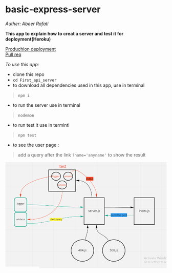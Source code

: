 # basic-express-server

*Auther: Abeer Rafati*

**This app to explain how to creat a server and test it for deployment(Heroku)**   

[Produchion deployment](https://class2-server.herokuapp.com/)    
[Pull req](https://github.com/AbeerAl-Rafati/basic-express-server/pull/2)   



*To use this app:*
- clone this repo  
- `cd First_api_server` 
- to download all dependencies used in this app, use in terminal 
> `npm i` 
- to run the server use in terminal  
> `nodemon` 
- to run test it use in termintl 
> `npm test`    
- to see the user page :
> add a query after the link `?name='anyname'` to show the result



![image](assets/lab2.PNG)